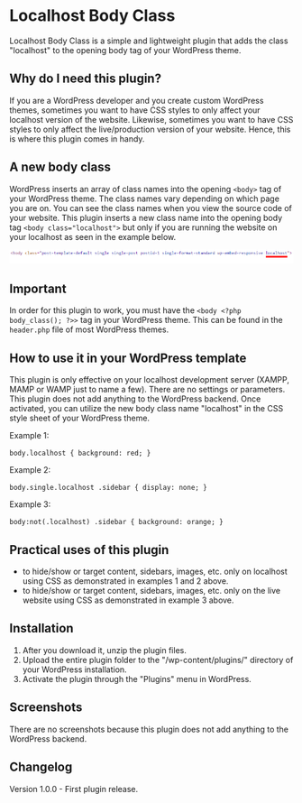# Localhost Body Class
Localhost Body Class is a simple and lightweight plugin that adds the class "localhost" to the opening body tag of your WordPress theme.

## Why do I need this plugin?
If you are a WordPress developer and you create custom WordPress themes, sometimes you want to have CSS styles to only affect your localhost version of the website. Likewise, sometimes you want to have CSS styles to only affect the live/production version of your website. Hence, this is where this plugin comes in handy. 

## A new body class
WordPress inserts an array of class names into the opening ```<body>``` tag of your WordPress theme. The class names vary depending on which page you are on. You can see the class names when you view the source code of your website. This plugin inserts a new class name into the opening body tag ```<body class="localhost">``` but only if you are running the website on your localhost as seen in the example below.

![Body Class](https://raw.githubusercontent.com/TanManWeb/localhost-body-class/master/body-class.png)

## Important
In order for this plugin to work, you must have the ```<body <?php body_class(); ?>>``` tag in your WordPress theme. This can be found in the ```header.php``` file of most WordPress themes.

## How to use it in your WordPress template
This plugin is only effective on your localhost development server (XAMPP, MAMP or WAMP just to name a few). There are no settings or parameters. This plugin does not add anything to the WordPress backend. Once activated, you can utilize the new body class name "localhost" in the CSS style sheet of your WordPress theme.

Example 1:
```
body.localhost { background: red; }
```

Example 2:
```
body.single.localhost .sidebar { display: none; }
```

Example 3:
```
body:not(.localhost) .sidebar { background: orange; }
```

## Practical uses of this plugin
- to hide/show or target content, sidebars, images, etc. only on localhost using CSS as demonstrated in examples 1 and 2 above.
- to hide/show or target content, sidebars, images, etc. only on the live website using CSS as demonstrated in example 3 above.

## Installation
1. After you download it, unzip the plugin files.
2. Upload the entire plugin folder to the "/wp-content/plugins/" directory of your WordPress installation.
3. Activate the plugin through the "Plugins" menu in WordPress.

## Screenshots
There are no screenshots because this plugin does not add anything to the WordPress backend. 

## Changelog
Version 1.0.0 - First plugin release.


